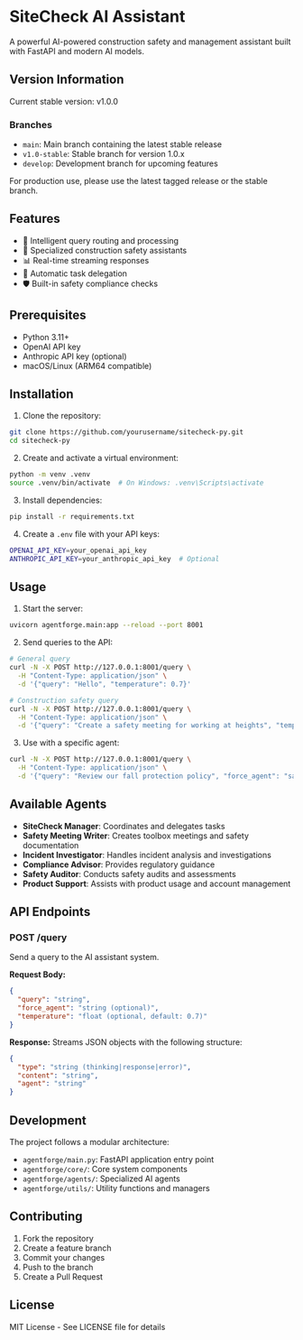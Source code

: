# SiteCheck AI Assistant

A powerful AI-powered construction safety and management assistant built with FastAPI and modern AI models.

## Version Information

Current stable version: v1.0.0

### Branches
- `main`: Main branch containing the latest stable release
- `v1.0-stable`: Stable branch for version 1.0.x
- `develop`: Development branch for upcoming features

For production use, please use the latest tagged release or the stable branch.

## Features

- 🤖 Intelligent query routing and processing
- 👥 Specialized construction safety assistants
- 📊 Real-time streaming responses
- 🔄 Automatic task delegation
- 🛡️ Built-in safety compliance checks

## Prerequisites

- Python 3.11+
- OpenAI API key
- Anthropic API key (optional)
- macOS/Linux (ARM64 compatible)

## Installation

1. Clone the repository:
```bash
git clone https://github.com/yourusername/sitecheck-py.git
cd sitecheck-py
```

2. Create and activate a virtual environment:
```bash
python -m venv .venv
source .venv/bin/activate  # On Windows: .venv\Scripts\activate
```

3. Install dependencies:
```bash
pip install -r requirements.txt
```

4. Create a `.env` file with your API keys:
```bash
OPENAI_API_KEY=your_openai_api_key
ANTHROPIC_API_KEY=your_anthropic_api_key  # Optional
```

## Usage

1. Start the server:
```bash
uvicorn agentforge.main:app --reload --port 8001
```

2. Send queries to the API:
```bash
# General query
curl -N -X POST http://127.0.0.1:8001/query \
  -H "Content-Type: application/json" \
  -d '{"query": "Hello", "temperature": 0.7}'

# Construction safety query
curl -N -X POST http://127.0.0.1:8001/query \
  -H "Content-Type: application/json" \
  -d '{"query": "Create a safety meeting for working at heights", "temperature": 0.7}'
```

3. Use with a specific agent:
```bash
curl -N -X POST http://127.0.0.1:8001/query \
  -H "Content-Type: application/json" \
  -d '{"query": "Review our fall protection policy", "force_agent": "safetyauditor", "temperature": 0.7}'
```

## Available Agents

- **SiteCheck Manager**: Coordinates and delegates tasks
- **Safety Meeting Writer**: Creates toolbox meetings and safety documentation
- **Incident Investigator**: Handles incident analysis and investigations
- **Compliance Advisor**: Provides regulatory guidance
- **Safety Auditor**: Conducts safety audits and assessments
- **Product Support**: Assists with product usage and account management

## API Endpoints

### POST /query
Send a query to the AI assistant system.

**Request Body:**
```json
{
  "query": "string",
  "force_agent": "string (optional)",
  "temperature": "float (optional, default: 0.7)"
}
```

**Response:**
Streams JSON objects with the following structure:
```json
{
  "type": "string (thinking|response|error)",
  "content": "string",
  "agent": "string"
}
```

## Development

The project follows a modular architecture:
- `agentforge/main.py`: FastAPI application entry point
- `agentforge/core/`: Core system components
- `agentforge/agents/`: Specialized AI agents
- `agentforge/utils/`: Utility functions and managers

## Contributing

1. Fork the repository
2. Create a feature branch
3. Commit your changes
4. Push to the branch
5. Create a Pull Request

## License

MIT License - See LICENSE file for details